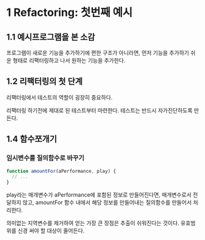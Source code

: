 # 1 Refactoring: 첫번째 예시

## 1.1 예시프로그램을 본 소감

프로그램이 새로운 기능을 추가하기에 편한 구조가 아니라면, 먼저 기능을 추가하기 쉬운 형태로 리팩터링하고 나서 원하는 기능을 추가한다.

## 1.2 리팩터링의 첫 단계

리팩터링에서 테스트의 역할이 굉장히 중요하다.

리팩터링 하기전에 제대로 된 테스트부터 마련한다. 테스트는 반드시 자가진단하도록 만든다.

## 1.4 함수쪼개기

### 임시변수를 질의함수로 바꾸기

```js
function amountFor(aPerformance, play) {
  // ...
}
```

play라는 매개변수가 aPerformance에 포함된 정보로 만들어진다면, 매개변수로서 전달하지 않고, amountFor 함수 내에서 해당 정보를 만들어내는 질의함수를 만들어서 처리한다.

의미없는 지역변수를 제거하여 얻는 가장 큰 장점은 추출이 쉬워진다는 것이다. 유효범위를 신경 써야 할 대상이 줄어든다.
